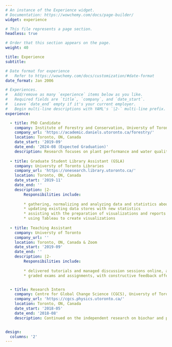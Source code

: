 ```yaml
---
# An instance of the Experience widget.
# Documentation: https://wowchemy.com/docs/page-builder/
widget: experience

# This file represents a page section.
headless: true

# Order that this section appears on the page.
weight: 40

title: Experience
subtitle:

# Date format for experience
#   Refer to https://wowchemy.com/docs/customization/#date-format
date_format: Jan 2006

# Experiences.
#   Add/remove as many `experience` items below as you like.
#   Required fields are `title`, `company`, and `date_start`.
#   Leave `date_end` empty if it's your current employer.
#   Begin multi-line descriptions with YAML's `|2-` multi-line prefix.
experience:

  - title: PhD Candidate
    company: Institute of Forestry and Conservation, Universty of Toronto
    company_url: 'https://academic.daniels.utoronto.ca/forestry/'
    location: Toronto, ON, Canada
    date_start: '2019-09'
    date_end: '2024-08 (Expected Graduation)'
    description: Research focuses on plant performance and water quality on green roofs.
    
  - title: Graduate Student Library Assistant (GSLA)
    company: Universty of Toronto Libraries
    company_url: 'https://onesearch.library.utoronto.ca/'
    location: Toronto, ON, Canada
    date_start: '2019-11'
    date_end: ''
    description: |2-
        Responsibilities include:
        
        * gathering, normalizing and analyzing data and statistics about various library activities and holdings
        * updating existing data stores with new statistics
        * assisting with the preparation of visualizations and reports
        * using Tableau to create visualizations
        
  - title: Teaching Assistant
    company: Universty of Toronto
    company_url: ''
    location: Toronto, ON, Canada & Zoom
    date_start: '2019-09'
    date_end: ''
    description: |2-
        Responsibilities include:
        
        * delivered tutorials and managed discussion sessions online, and provided valuable supports to students
        * graded exams and assignments, with constructive feedback offered


  - title: Research Intern
    company: Centre for Global Change Science (CGCS), Universty of Toronto
    company_url: 'https://cgcs.physics.utoronto.ca/'
    location: Toronto, ON, Canada
    date_start: '2018-05'
    date_end: '2018-08'
    description: Continued on the independent research on biochar and published the 1st-author manuscript in a peer-reviewed scientific journal – Soil Systems, which contributed to biochar manufacturing and application


design:
  columns: '2'
---
```

